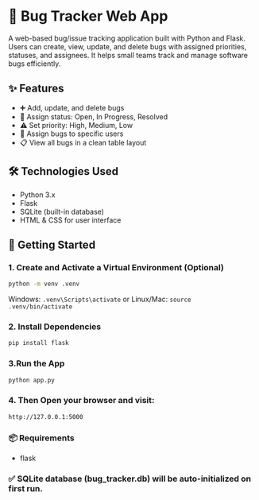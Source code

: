 # 🐞 Bug Tracker Web App

A web-based bug/issue tracking application built with Python and Flask. Users can create, view, update, and delete bugs with assigned priorities, statuses, and assignees. It helps small teams track and manage software bugs efficiently.


## ✨ Features

- ➕ Add, update, and delete bugs  
- 📌 Assign status: Open, In Progress, Resolved  
- ⚠️ Set priority: High, Medium, Low  
- 👥 Assign bugs to specific users  
- 📋 View all bugs in a clean table layout


## 🛠 Technologies Used

- Python 3.x  
- Flask  
- SQLite (built-in database)  
- HTML & CSS for user interface


## 🚀 Getting Started

### 1. Create and Activate a Virtual Environment (Optional)

```bash
python -m venv .venv
```
Windows: `.venv\Scripts\activate`   or    Linux/Mac:    `source .venv/bin/activate`
### 2. Install Dependencies 
```bash
pip install flask
```
### 3.Run the App
```bash
python app.py
```
### 4. Then Open your browser and visit:
```bash
http://127.0.0.1:5000
```
### 📦 Requirements
* flask

### ✅ SQLite database (bug_tracker.db) will be auto-initialized on first run.

